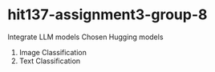 # hit137-assignment3-group-8
Integrate LLM models 
Chosen Hugging models
1. Image Classification
2. Text Classification